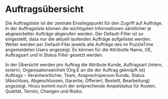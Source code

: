# Auftragsübersicht
Die Auftragsliste ist der zentrale Einstiegspunkt für den Zugriff auf Aufträge. In der Auftragsliste können die wichtigsten Informationen sämtlicher je abgewickelter Aufträge abgerufen werden. Der Default-Filter ist so eingestellt, dass nur die aktuell laufenden Aufträge aufgelistet werden.
Weiter werden per Default-Filer jeweils alle Aufträge des im PuzzleTime angemeldeten Users angezeigt. Es können für die Attributte Name, OE, Auftragsart und in Status Filter gesetzt werden.

In der Übersicht werden pro Auftrag die Attribute Kunde, Auftragsart (intern, extern), Organisationseinheit (Org.E an die der Auftrag geknüpft ist)
Auftrags - Verantwortlicher, Team, Ansprechsperson Kunde, Status (Abschluss, Abgeschlossen, Garantie, Offeriert, Bestellt, Bearbeitung) angezeigt. Hinzu kommt noch der entprechende Ampelstatus für Kosten, Qualität, Termin,
Changen und Risiko.

